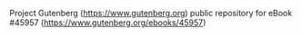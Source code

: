 Project Gutenberg (https://www.gutenberg.org) public repository for eBook #45957 (https://www.gutenberg.org/ebooks/45957)
